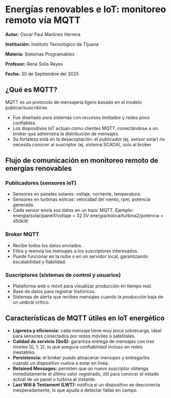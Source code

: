 # Energías renovables e IoT: monitoreo remoto vía MQTT

**Autor:** Oscar Paul Martinez Herrera

**Institución:** Instituto Tecnológico de Tijuana

**Materia:** Sistemas Programables

**Profesor:** Rene Solis Reyes

**Fecha:** 30 de Septiembre del 2025

## ¿Qué es MQTT?
MQTT es un protocolo de mensajería ligero basado en el modelo publicar/suscribirse.
- Fue diseñado para sistemas con recursos limitados y redes poco confiables.
- Los dispositivos IoT actúan como clientes MQTT, conectándose a un broker que administra la distribución de mensajes.
- Su fortaleza está en la desacoplación: el publicador (ej. sensor solar) no necesita conocer al suscriptor (ej. sistema SCADA), solo al broker

## Flujo de comunicación en monitoreo remoto de energías renovables

### Publicadores (sensores IoT)
- Sensores en paneles solares: voltaje, corriente, temperatura.
- Sensores en turbinas eólicas: velocidad del viento, rpm, potencia generada.
- Cada sensor envía sus datos en un topic MQTT. Ejemplo:
energia/solar/panel1/voltaje = 32.5V
energia/eolica/turbina2/potencia = 450kW

### Broker MQTT
- Recibe todos los datos enviados.
- Filtra y reenvía los mensajes a los suscriptores interesados.
- Puede funcionar en la nube o en un servidor local, garantizando escalabilidad y fiabilidad.

### Suscriptores (sistemas de control y usuarios)
- Plataforma web o móvil para visualizar producción en tiempo real.
- Base de datos para registrar históricos.
- Sistemas de alerta que reciben mensajes cuando la producción baja de un umbral crítico.

## Características de MQTT útiles en IoT energético
- **Ligereza y eficiencia:** cada mensaje tiene muy poca sobrecarga, ideal para sensores conectados por redes móviles o satelitales.
- **Calidad de servicio (QoS):** garantiza entrega de mensajes con tres niveles (0, 1, 2), lo que asegura confiabilidad incluso en redes inestables.
- **Persistencia:** el broker puede almacenar mensajes y entregarlos cuando un dispositivo vuelva a estar en línea.
- **Retained Messages:** permiten que un nuevo suscriptor obtenga inmediatamente el último valor registrado, útil para conocer el estado actual de un panel o turbina al instante.
- **Last Will & Testament (LWT):** notifica si un dispositivo se desconecta inesperadamente, lo que ayuda a detectar fallas en campo.
